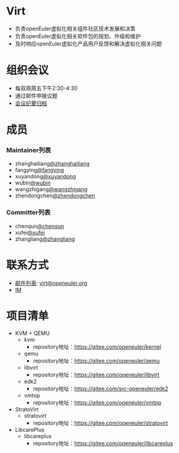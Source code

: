 # Virt

* 负责openEuler虚拟化相关组件社区技术发展和决策
* 负责openEuler虚拟化相关软件包的规划、升级和维护
* 及时响应openEuler虚拟化产品用户反馈和解决虚拟化相关问题


# 组织会议

- 每双周周五下午2:30-4:30
- 通过邮件申报议题
- [会议纪要归档](https://etherpad.openeuler.org/p/virt-meetings)


# 成员


### Maintainer列表

- zhanghailiang[@zhanghailiang](https://gitee.com/zhanghailiang_lucky)
- fangying[@fangying](https://gitee.com/yorifang)
- xuyandong[@xuyandong](https://gitee.com/xydong)
- wubin[@wubin](https://gitee.com/RootWB)
- wangzhigang[@wangzhigang](https://gitee.com/cellfaint)
- zhendongchen[@zhendongchen](https://gitee.com/zhendongchen)

### Committer列表

- chenqun[@chenqun](https://gitee.com/kuhnchen18)
- xufei[@xufei](https://gitee.com/flyking001)
- zhangliang[@zhangliang](https://gitee.com/zhangliang5)



# 联系方式

- [邮件列表](https://mailweb.openeuler.org/postorius/lists/virt.openeuler.org/): virt@openeuler.org
- [IM](#openeuler-dev)


# 项目清单

- KVM + QEMU
    - kvm
        - repository地址：https://gitee.com/openeuler/kernel
    - qemu
        - repository地址：https://gitee.com/openeuler/qemu
    - libvirt
        - repository地址：https://gitee.com/openeuler/libvirt
    - edk2
        - repository地址：https://gitee.com/src-openeuler/edk2
    - vmtop
        - repository地址：https://gitee.com/openeuler/vmtop
- StratoVirt
    - stratovirt
        - repository地址：https://gitee.com/openeuler/stratovirt
- LibcarePlus
    - libcareplus
        - repository地址：https://gitee.com/openeuler/libcareplus
